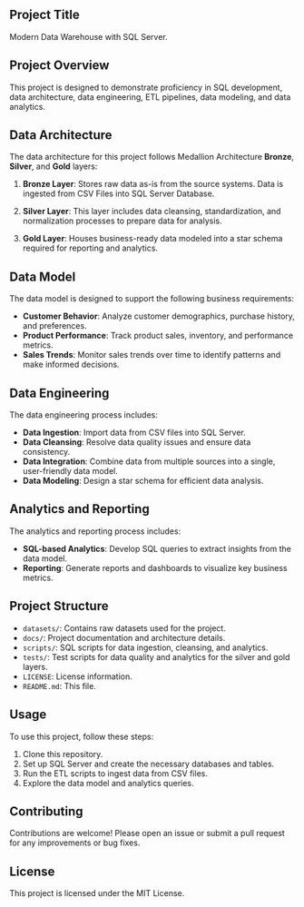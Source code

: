 ## Project Title
Modern Data Warehouse with SQL Server.

## Project Overview
This project is designed to demonstrate proficiency in SQL development, data architecture, data engineering, ETL pipelines, data modeling, and data analytics.

## Data Architecture
The data architecture for this project follows Medallion Architecture **Bronze**, **Silver**, and **Gold** layers:

1. **Bronze Layer**: Stores raw data as-is from the source systems. Data is ingested from CSV Files into SQL Server Database.

2. **Silver Layer**: This layer includes data cleansing, standardization, and normalization processes to prepare data for analysis.

3. **Gold Layer**: Houses business-ready data modeled into a star schema required for reporting and analytics.

## Data Model

The data model is designed to support the following business requirements:

- **Customer Behavior**: Analyze customer demographics, purchase history, and preferences.
- **Product Performance**: Track product sales, inventory, and performance metrics.
- **Sales Trends**: Monitor sales trends over time to identify patterns and make informed decisions.

## Data Engineering

The data engineering process includes:
- **Data Ingestion**: Import data from CSV files into SQL Server.
- **Data Cleansing**: Resolve data quality issues and ensure data consistency.
- **Data Integration**: Combine data from multiple sources into a single, user-friendly data model.
- **Data Modeling**: Design a star schema for efficient data analysis.

## Analytics and Reporting
The analytics and reporting process includes:
- **SQL-based Analytics**: Develop SQL queries to extract insights from the data model.
- **Reporting**: Generate reports and dashboards to visualize key business metrics.

## Project Structure
- `datasets/`: Contains raw datasets used for the project.
- `docs/`: Project documentation and architecture details.
- `scripts/`: SQL scripts for data ingestion, cleansing, and analytics.
- `tests/`: Test scripts for data quality and analytics for the silver and gold layers.
- `LICENSE`: License information.
- `README.md`: This file.

## Usage
To use this project, follow these steps:
1. Clone this repository.
2. Set up SQL Server and create the necessary databases and tables.
3. Run the ETL scripts to ingest data from CSV files.
4. Explore the data model and analytics queries.

## Contributing
Contributions are welcome! Please open an issue or submit a pull request for any improvements or bug fixes.

## License
This project is licensed under the MIT License.